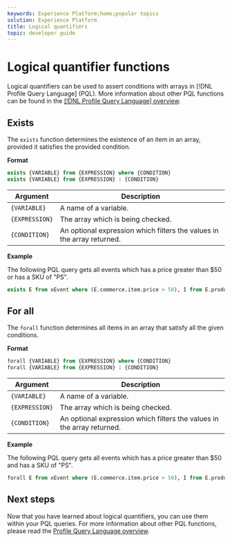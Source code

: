 ```yaml
---
keywords: Experience Platform;home;popular topics
solution: Experience Platform
title: Logical quantifiers
topic: developer guide
---
```


# Logical quantifier functions

Logical quantifiers can be used to assert conditions with arrays in [!DNL Profile Query Language] (PQL). More information about other PQL functions can be found in the [[!DNL Profile Query Language] overview](./overview.md).

## Exists

The `exists` function determines the existence of an item in an array, provided it satisfies the provided condition.

**Format**

```sql
exists {VARIABLE} from {EXPRESSION} where {CONDITION}
exists {VARIABLE} from {EXPRESSION} : {CONDITION}
```

| Argument | Description |
| ---------- | ----------- |
| `{VARIABLE}` | A name of a variable. |
| `{EXPRESSION}` | The array which is being checked. |
| `{CONDITION}` | An optional expression which filters the values in the array returned. |  

**Example**

The following PQL query gets all events which has a price greater than $50 or has a SKU of "PS".

```sql
exists E from xEvent where (E.commerce.item.price > 50), I from E.productListItems where I.SKU = "PS"
```

## For all

The `forall` function determines all items in an array that satisfy all the given conditions. 

**Format**

```sql
forall {VARIABLE} from {EXPRESSION} where {CONDITION}
forall {VARIABLE} from {EXPRESSION} : {CONDITION}
```

| Argument | Description |
| ---------- | ----------- |
| `{VARIABLE}` | A name of a variable. |
| `{EXPRESSION}` | The array which is being checked. |
| `{CONDITION}` | An optional expression which filters the values in the array returned. | 

**Example**

The following PQL query gets all events which has a price greater than $50 and has a SKU of "PS".

```sql
forall E from xEvent where (E.commerce.item.price > 50), I from E.productListItems where I.SKU = "PS"
```

## Next steps

Now that you have learned about logical quantifiers, you can use them within your PQL queries. For more information about other PQL functions, please read the [Profile Query Language overview](./overview.md). 

